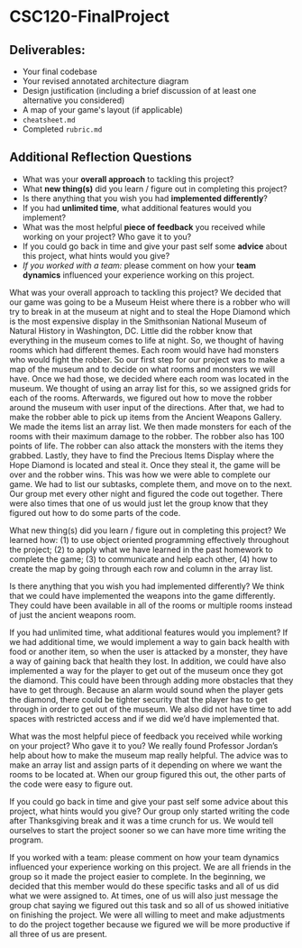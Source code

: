 # CSC120-FinalProject

## Deliverables:
 - Your final codebase
 - Your revised annotated architecture diagram
 - Design justification (including a brief discussion of at least one alternative you considered)
 - A map of your game's layout (if applicable)
 - `cheatsheet.md`
 - Completed `rubric.md`
  
## Additional Reflection Questions
 - What was your **overall approach** to tackling this project?
 - What **new thing(s)** did you learn / figure out in completing this project?
 - Is there anything that you wish you had **implemented differently**?
 - If you had **unlimited time**, what additional features would you implement?
 - What was the most helpful **piece of feedback** you received while working on your project? Who gave it to you?
 - If you could go back in time and give your past self some **advice** about this project, what hints would you give?
 - _If you worked with a team:_ please comment on how your **team dynamics** influenced your experience working on this project.

What was your overall approach to tackling this project?
We decided that our game was going to be a Museum Heist where there is a robber who will try to break in at the museum at night and to steal the Hope Diamond which is the most expensive display in the Smithsonian National Museum of Natural History in Washington, DC. Little did the robber know that everything in the museum comes to life at night. So, we thought of having rooms which had different themes. Each room would have had monsters who would fight the robber. So our first step for our project was to make a map of the museum and to decide on what rooms and monsters we will have. Once we had those, we decided where each room was located in the museum. We thought of using an array list for this, so we assigned grids for each of the rooms. Afterwards, we figured out how to move the robber around the museum with user input of the directions. After that, we had to make the robber able to pick up items from the Ancient Weapons Gallery. We made the items list an array list. We then made monsters for each of the rooms with their maximum damage to the robber. The robber also has 100 points of life. The robber can also attack the monsters with the items they grabbed. Lastly, they have to find the Precious Items Display where the Hope Diamond is located and steal it. Once they steal it, the game will be over and the robber wins. This was how we were able to complete our game. We had to list our subtasks, complete them, and move on to the next. Our group met every other night and figured the code out together. There were also times that one of us would just let the group know that they figured out how to do some parts of the code. 

What new thing(s) did you learn / figure out in completing this project?
We learned how: (1) to use object oriented programming effectively throughout the project; (2) to apply what we have learned in the past homework to complete the game; (3) to communicate and help each other, (4) how to create the map by going through each row and column in the array list.

Is there anything that you wish you had implemented differently?
We think that we could have implemented the weapons into the game differently. They could have been available in all of the rooms or multiple rooms instead of just the ancient weapons room.  

If you had unlimited time, what additional features would you implement?
If we had additional time, we would implement a way to gain back health with food or another item, so when the user is attacked by a monster, they have a way of gaining back that health they lost. In addition, we could have also implemented a way for the player to get out of the museum once they got the diamond. This could have been through adding more obstacles that they have to get through. Because an alarm would sound when the player gets the diamond, there could be tighter security that the player has to get through in order to get out of the museum. We also did not have time to add spaces with restricted access and if we did we’d have implemented that.

What was the most helpful piece of feedback you received while working on your project? Who gave it to you?
We really found Professor Jordan’s help about how to make the museum map really helpful. The advice was to make an array list and assign parts of it depending on where we want the rooms to be located at. When our group figured this out, the other parts of the code were easy to figure out. 

If you could go back in time and give your past self some advice about this project, what hints would you give?
Our group only started writing the code after Thanksgiving break and it was a time crunch for us. We would tell ourselves to start the project sooner so we can have more time writing the program. 

If you worked with a team: please comment on how your team dynamics influenced your experience working on this project.
We are all friends in the group so it made the project easier to complete. In the beginning, we decided that this member would do these specific tasks and all of us did what we were assigned to. At times, one of us will also just message the group chat saying we figured out this task and so all of us showed initiative on finishing the project. We were all willing to meet and make adjustments to do the project together because we figured we will be more productive if all three of us are present. 
